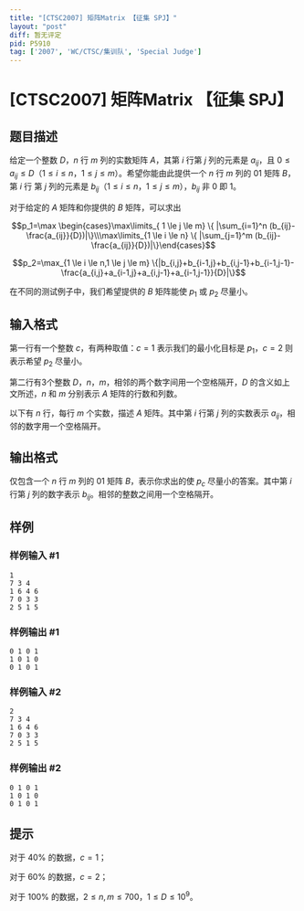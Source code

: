 ```yaml
---
title: "[CTSC2007] 矩阵Matrix 【征集 SPJ】"
layout: "post"
diff: 暂无评定
pid: P5910
tag: ['2007', 'WC/CTSC/集训队', 'Special Judge']
---
```

# [CTSC2007] 矩阵Matrix 【征集 SPJ】
## 题目描述

给定一个整数 $D$，$n$ 行 $m$ 列的实数矩阵 $A$，其第 $i$ 行第 $j$ 列的元素是 $a_{ij}$，且 $0 \le a_{ij} \le D$（$1 \le i \le n$，$1 \le j \le m$）。希望你能由此提供一个 $n$ 行 $m$ 列的 $01$ 矩阵 $B$，第 $i$ 行 第 $j$ 列的元素是 $b_{ij}$（$1 \le i \le n$，$1 \le j \le m$），$b_{ij}$ 非 $0$ 即 $1$。

对于给定的 $A$ 矩阵和你提供的 $B$ 矩阵，可以求出

$$p_1=\max \begin{cases}\max\limits_{ 1 \le j \le m} \{ |\sum_{i=1}^n (b_{ij}-\frac{a_{ij}}{D})|\}\\\max\limits_{1 \le i \le n} \{ |\sum_{j=1}^m (b_{ij}-\frac{a_{ij}}{D})|\}\end{cases}$$

$$p_2=\max_{1 \le i \le n,1 \le j \le m} \{|b_{i,j}+b_{i-1,j}+b_{i,j-1}+b_{i-1,j-1}-\frac{a_{i,j}+a_{i-1,j}+a_{i,j-1}+a_{i-1,j-1}}{D}|\}$$

在不同的测试例子中，我们希望提供的 $B$ 矩阵能使 $p_1$ 或 $p_2$ 尽量小。
## 输入格式

第一行有一个整数 $c$，有两种取值：$c=1$ 表示我们的最小化目标是 $p_1$，$c=2$ 则表示希望 $p_2$ 尽量小。

第二行有3个整数 $D$，$n$，$m$，相邻的两个数字间用一个空格隔开，$D$ 的含义如上文所述，$n$ 和 $m$ 分别表示 $A$ 矩阵的行数和列数。

以下有 $n$ 行，每行 $m$ 个实数，描述 $A$ 矩阵。其中第 $i$ 行第 $j$ 列的实数表示 $a_{ij}$，相邻的数字用一个空格隔开。
## 输出格式

仅包含一个 $n$ 行 $m$ 列的 $01$ 矩阵 $B$，表示你求出的使 $p_c$ 尽量小的答案。其中第 $i$ 行第 $j$ 列的数字表示 $b_{ij}$。相邻的整数之间用一个空格隔开。
## 样例

### 样例输入 #1
```
1
7 3 4
1 6 4 6
7 0 3 3
2 5 1 5

```
### 样例输出 #1
```
0 1 0 1
1 0 1 0
0 1 0 1

```
### 样例输入 #2
```
2
7 3 4
1 6 4 6
7 0 3 3
2 5 1 5

```
### 样例输出 #2
```
0 1 0 1
1 0 1 0
0 1 0 1

```
## 提示

对于 $40\%$ 的数据，$c=1$；

对于 $60\%$ 的数据，$c=2$；

对于 $100\%$ 的数据，$2 \le n ,m \le 700$，$1 \le D \le 10^9$。
